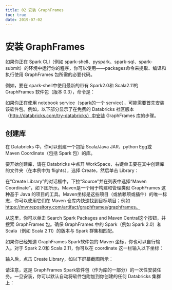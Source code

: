 ```yaml
---
title: 02 安装 GraphFrames
toc: true
date: 2019-07-02
---
```

# 安装 GraphFrames

如果你正在 Spark CLI（例如 spark-shell、pyspark、spark-sql、spark-submit）的环境中运行你的程序，你可以使用——packages命令来提取、编译和执行使用 GraphFrames 包所需的必要代码。

例如，要在 spark-shell中使用最新的带有 Spark2.0和 Scala2.11的 GraphFrames 软件包（版本 0.3），命令是：

如果你正在使用 notebook service（spark的一个 service），可能需要首先安装该软件包。例如，以下部分显示了在免费的 Databricks 社区版本（http://databricks.com/try-databricks）中安装 GraphFrames 库的步骤。

## 创建库

在 Databricks 中，你可以创建一个包括 Scala/Java JAR、python Egg或 Maven Coordinate（包括 Spark 包）的库。

要开始创建库，请在 Databricks 中点开 WorkSpace，右键单击要在其中创建库的文件夹（在本例中为 flights），选择 Create，然后单击 Library：

在“Create Library”的对话框中，下拉“Source”并在列表中选择“Maven Coordinate”，如下图所示。Maven是一个用于构建和管理类似 GraphFrames 这种基于 Java 的项目的工具。Maven坐标是这些项目（或依赖项或插件）的唯一标志，你可以使用它们在 Maven 仓库内快速找到目标项目；例如 https://mvnrepository.com/artifact/graphframes/graphframes。





从这里，你可以单击 Search Spark Packages and Maven Central这个按钮，并搜索 GraphFrames 包。确保 GraphFrames 中的 Spark（例如 Spark 2.0）和 Scala（例如 Scala 2.11）的版本与 Spark 群集相匹配。

如果你已经知道 GraphFrames Spark软件包的 Maven 坐标，你也可以自行输入。对于 Spark 2.0和 Scala 2.11，你可以在 coordinate 这一栏输入以下坐标：

输入后，点击 Create Library，如以下屏幕截图所示：

请注意，这是 GraphFrames Spark软件包（作为库的一部分）的一次性安装任务。一旦安装，你可以默认自动将软件包附加到你创建的任何 Databricks 集群上：
